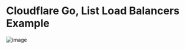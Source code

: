 # Cloudflare Go, List Load Balancers Example
![image](https://github.com/user-attachments/assets/aecb11b5-8d48-48b9-b5df-ca1a67c9fca5)
